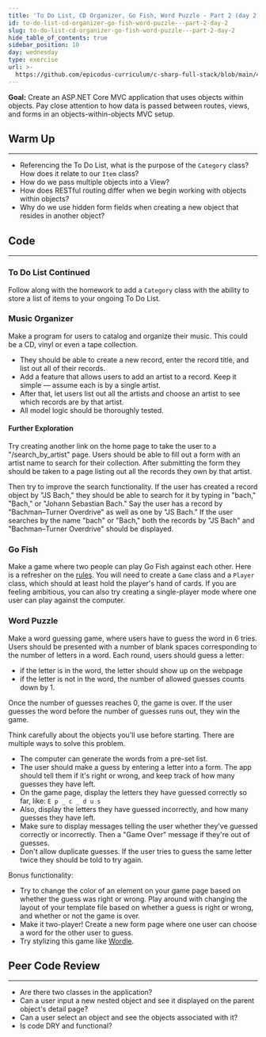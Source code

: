```yaml
---
title: 'To Do List, CD Organizer, Go Fish, Word Puzzle - Part 2 (day 2)'
id: to-do-list-cd-organizer-go-fish-word-puzzle---part-2-day-2
slug: to-do-list-cd-organizer-go-fish-word-puzzle---part-2-day-2
hide_table_of_contents: true
sidebar_position: 10
day: wednesday
type: exercise
url: >-
  https://github.com/epicodus-curriculum/c-sharp-full-stack/blob/main/4a_to_do_list_cd_organizer_hangman_and_go_fish_classwork.md
---
```


**Goal:** Create an ASP.NET Core MVC application that uses objects within objects. Pay close attention to how data is passed between routes, views, and forms in an objects-within-objects MVC setup.

## Warm Up
---

* Referencing the To Do List, what is the purpose of the `Category` class? How does it relate to our `Item` class?
* How do we pass multiple objects into a View?
* How does RESTful routing differ when we begin working with objects within objects?
* Why do we use hidden form fields when creating a new object that resides in another object?

## Code
---

### To Do List Continued

Follow along with the homework to add a `Category` class with the ability to store a list of items to your ongoing To Do List.

### Music Organizer

Make a program for users to catalog and organize their music. This could be a CD, vinyl or even a tape collection.

* They should be able to create a new record, enter the record title, and list out all of their records.
* Add a feature that allows users to add an artist to a record. Keep it simple — assume each is by a single artist.
* After that, let users list out all the artists and choose an artist to see which records are by that artist.
* All model logic should be thoroughly tested.

#### Further Exploration

Try creating another link on the home page to take the user to a "/search\_by\_artist" page. Users should be able to fill out a form with an artist name to search for their collection. After submitting the form they should be taken to a page listing out all the records they own by that artist.

Then try to improve the search functionality. If the user has created a record object by "JS Bach," they should be able to search for it by typing in "bach," "Bach," or "Johann Sebastian Bach."  Say the user has a record by "Bachman–Turner Overdrive" as well as one by "JS Bach." If the user searches by the name "bach" or "Bach," both the records by "JS Bach" and "Bachman–Turner Overdrive" should be displayed.

### Go Fish

Make a game where two people can play Go Fish against each other. Here is a refresher on the [rules](https://simple.wikipedia.org/wiki/Go_Fish). You will need to create a `Game` class and a `Player` class, which should at least hold the player's hand of cards. If you are feeling ambitious, you can also try creating a single-player mode where one user can play against the computer.

### Word Puzzle

Make a word guessing game, where users have to guess the word in 6 tries. Users should be presented with a number of blank spaces corresponding to the number of letters in a word. Each round, users should guess a letter: 

* if the letter is in the word, the letter should show up on the webpage
* if the letter is not in the word, the number of allowed guesses counts down by 1. 

Once the number of guesses reaches 0, the game is over. If the user guesses the word before the number of guesses runs out, they win the game.

Think carefully about the objects you'll use before starting. There are multiple ways to solve this problem.

* The computer can generate the words from a pre-set list.
* The user should make a guess by entering a letter into a form. The app should tell them if it's right or wrong, and keep track of how many guesses they have left.
* On the game page, display the letters they have guessed correctly so far, like: `E p _ c _ d u s`
* Also, display the letters they have guessed incorrectly, and how many guesses they have left.
* Make sure to display messages telling the user whether they've guessed correctly or incorrectly. Then a "Game Over" message if they're out of guesses.
* Don't allow duplicate guesses. If the user tries to guess the same letter twice they should be told to try again.

Bonus functionality:

* Try to change the color of an element on your game page based on whether the guess was right or wrong. Play around with changing the layout of your template file based on whether a guess is right or wrong, and whether or not the game is over.
* Make it two-player! Create a new form page where one user can choose a word for the other user to guess.
* Try stylizing this game like [Wordle](https://wordplay.com/).

## Peer Code Review
---

* Are there two classes in the application?
* Can a user input a new nested object and see it displayed on the parent object's detail page?
* Can a user select an object and see the objects associated with it?
* Is code DRY and functional?
